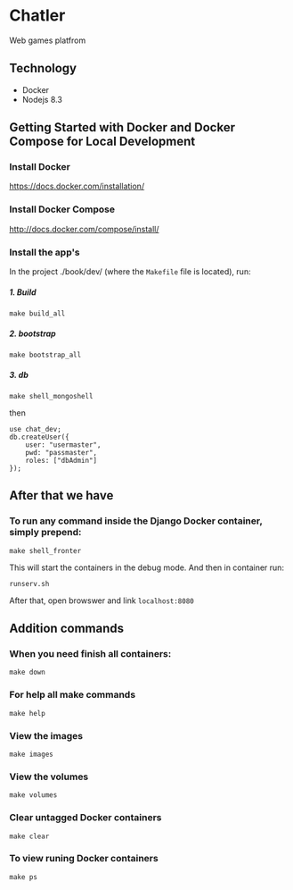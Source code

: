Chatler
========================

Web games platfrom

Technology
----------------
- Docker
- Nodejs 8.3


Getting Started with Docker and Docker Compose for Local Development
--------------------------------------------------------------------

### Install Docker

https://docs.docker.com/installation/

### Install Docker Compose

http://docs.docker.com/compose/install/

### Install the app's

In the project ./book/dev/ (where the `Makefile` file is located), run:

##### 1. Build

```
make build_all
```

##### 2. bootstrap

```
make bootstrap_all
```

##### 3. db

```
make shell_mongoshell
```

then

```
use chat_dev;
db.createUser({
    user: "usermaster",
    pwd: "passmaster",
    roles: ["dbAdmin"]
});
```


After that we have 
--------------------------------------------------------------------

### To run any command inside the Django Docker container, simply prepend:

```
make shell_fronter
```

This will start the containers in the debug mode. And then in container run:

```
runserv.sh
```

After that, open browswer and link `localhost:8080` 




Addition commands 
--------------------------------------------------------------------

### When you need finish all containers:

```
make down
```


### For help all make commands

```
make help
```


### View the images

```
make images
```

### View the volumes

```
make volumes
```

### Clear untagged Docker containers

```
make clear
```

### To view runing Docker containers

```
make ps
```
